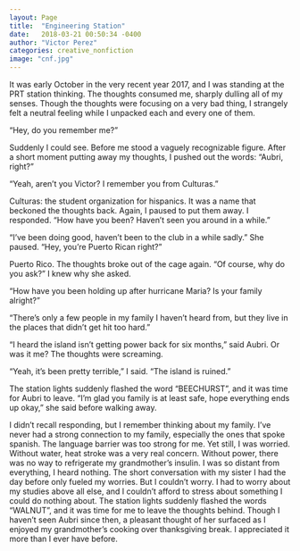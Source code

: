 ```yaml
---
layout: Page
title:  "Engineering Station"
date:   2018-03-21 00:50:34 -0400
author: "Victor Perez"
categories: creative_nonfiction
image: "cnf.jpg"
---
```

It was early October in the very recent year 2017, and I was standing at the PRT station thinking. The thoughts consumed me, sharply dulling all of my senses. Though the thoughts were focusing on a very bad thing, I strangely felt a neutral feeling while I unpacked each and every one of them.

“Hey, do you remember me?”

Suddenly I could see. Before me stood a vaguely recognizable figure. After a short moment putting away my thoughts, I pushed out the words: “Aubri, right?”

“Yeah, aren’t you Victor? I remember you from Culturas.”

Culturas: the student organization for hispanics. It was a name that beckoned the thoughts back.  Again, I paused to put them away. I responded. “How have you been? Haven’t seen you around in a while.”

“I’ve been doing good, haven’t been to the club in a while sadly.” She paused. “Hey, you’re Puerto Rican right?”

Puerto Rico. The thoughts broke out of the cage again. “Of course, why do you ask?” I knew why she asked.

“How have you been holding up after hurricane Maria? Is your family alright?”

“There’s only a few people in my family I haven’t heard from, but they live in the places that didn’t get hit too hard.”

“I heard the island isn’t getting power back for six months,” said Aubri. Or was it me? The thoughts were screaming.

“Yeah, it’s been pretty terrible,” I said. “The island is ruined.”

The station lights suddenly flashed the word “BEECHURST”, and it was time for Aubri to leave. “I’m glad you family is at least safe, hope everything ends up okay,” she said before walking away.

I didn’t recall responding, but I remember thinking about my family. I’ve never had a strong connection to my family, especially the ones that spoke spanish. The language barrier was too strong for me. Yet still, I was worried. Without water, heat stroke was a very real concern. Without power, there was no way to refrigerate my grandmother’s insulin. I was so distant from everything, I heard nothing. The short conversation with my sister I had the day before only fueled my worries. But I couldn’t worry. I had to worry about my studies above all else, and I couldn’t afford to stress about something I could do nothing about. The station lights suddenly flashed the words “WALNUT”, and it was time for me to leave the thoughts behind. Though I haven’t seen Aubri since then, a pleasant thought of her surfaced as I enjoyed my grandmother’s cooking over thanksgiving break. I appreciated it more than I ever have before.
